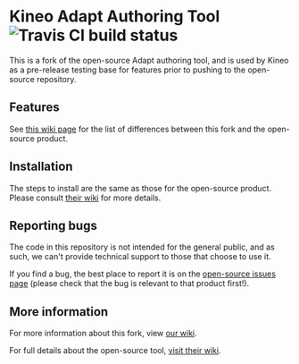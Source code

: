 # Kineo Adapt Authoring Tool &nbsp;&nbsp;&nbsp;&nbsp;![Travis CI build status](https://travis-ci.org/cgkineo/adapt_authoring.svg?branch=production)

This is a fork of the open-source Adapt authoring tool, and is used by Kineo as a pre-release testing base for features prior to pushing to the open-source repository.

## Features

See [this wiki page](https://github.com/cgkineo/adapt_authoring/wiki/Custom-features) for the list of differences between this fork and the open-source product.

## Installation

The steps to install are the same as those for the open-source product. Please consult [their wiki](https://github.com/adaptlearning/adapt_authoring/wiki/Installing-the-Authoring-Tool) for more details.

## Reporting bugs

The code in this repository is not intended for the general public, and as such, we can't provide technical support to those that choose to use it.

If you find a bug, the best place to report it is on the [open-source issues page](https://github.com/adaptlearning/adapt_authoring/issues) (please check that the bug is relevant to that product first!).

## More information

For more information about this fork, view [our wiki](https://github.com/cgkineo/adapt_authoring/wiki).

For full details about the open-source tool, [visit their wiki](https://github.com/adaptlearning/adapt_authoring/wiki).
